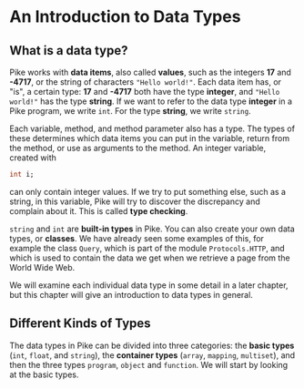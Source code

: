 # An Introduction to Data Types

## What is a data type?

Pike works with **data items**,
also called **values**,
such as the integers **17** and **-4717**,
or the string of characters `"Hello world!"`.
Each data item has, or "is", a certain type:
**17** and **-4717** both have the type **integer**,
and `"Hello world!"` has the type **string**.
If we want to refer to the data type **integer**
in a Pike program,
we write `int`.
For the type **string**,
we write `string`.

Each variable, method, and method parameter also has a type.
The types of these determines which data items
you can put in the variable,
return from the method,
or use as arguments to the method.
An integer variable, created with

```pike
int i;
```

can only contain integer values.
If we try to put something else,
such as a string,
in this variable,
Pike will try to discover the discrepancy and complain about it.
This is called **type checking**.

`string` and `int` are **built-in types** in Pike.
You can also create your own data types, or **classes**.
We have already seen some examples of this,
for example the class `Query`,
which is part of the module `Protocols.HTTP`,
and which is used to contain the data we get
when we retrieve a page from the World Wide Web.

We will examine each individual data type in some detail in a later chapter,
but this chapter will give an introduction to data types in general.

## Different Kinds of Types

The data types in Pike can be divided into three categories:
the **basic types** (`int`, `float`, and `string`),
the **container types** (`array`, `mapping`, `multiset`),
and then the three types `program`, `object` and `function`.
We will start by looking at the basic types.
